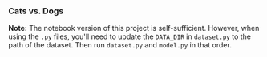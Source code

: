### Cats vs. Dogs

**Note:** The notebook version of this project is self-sufficient. However, when using the `.py` files, you'll need to update the `DATA_DIR` in `dataset.py` to the path of the dataset. Then run `dataset.py` and `model.py` in that order.
